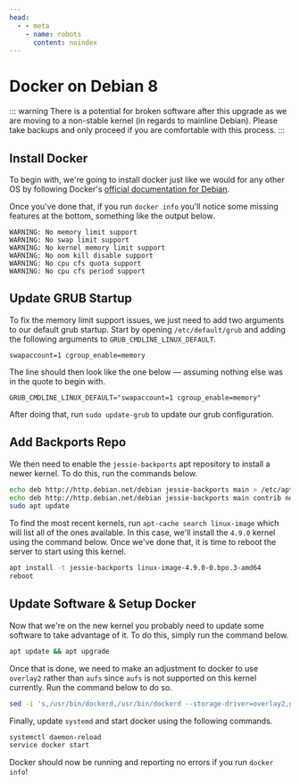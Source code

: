 ```yaml
---
head:
  - - meta
    - name: robots
      content: noindex
---
```

# Docker on Debian 8

::: warning
There is a potential for broken software after this upgrade as we are moving to a non-stable kernel (in regards
to mainline Debian). Please take backups and only proceed if you are comfortable with this process.
:::

## Install Docker
To begin with, we're going to install docker just like we would for any other OS by following Docker's
[official documentation for Debian](https://docs.docker.com/install/linux/docker-ce/debian/#install-docker-ce).

Once you've done that, if you run `docker info` you'll notice some missing features at the bottom, something
like the output below.

``` text
WARNING: No memory limit support
WARNING: No swap limit support
WARNING: No kernel memory limit support
WARNING: No oom kill disable support
WARNING: No cpu cfs quota support
WARNING: No cpu cfs period support
```

## Update GRUB Startup
To fix the memory limit support issues, we just need to add two arguments to our default grub startup. Start by
opening `/etc/default/grub` and adding the following arguments to `GRUB_CMDLINE_LINUX_DEFAULT`.

``` text
swapaccount=1 cgroup_enable=memory
```

The line should then look like the one below — assuming nothing else was in the quote to begin with.

``` text
GRUB_CMDLINE_LINUX_DEFAULT="swapaccount=1 cgroup_enable=memory"
```

After doing that, run `sudo update-grub` to update our grub configuration.

## Add Backports Repo
We then need to enable the `jessie-backports` apt repository to install a newer kernel. To do this, run the commands below.

``` bash
echo deb http://http.debian.net/debian jessie-backports main > /etc/apt/sources.list.d/jessie-backports.list
echo deb http://http.debian.net/debian jessie-backports main contrib non-free > /etc/apt/sources.list.d/jessie-backports.list
sudo apt update
```

To find the most recent kernels, run `apt-cache search linux-image` which will list all of the ones available. In this
case, we'll install the `4.9.0` kernel using the command below. Once we've done that, it is time to reboot the server
to start using this kernel.

``` bash
apt install -t jessie-backports linux-image-4.9.0-0.bpo.3-amd64
reboot
```

## Update Software & Setup Docker
Now that we're on the new kernel you probably need to update some software to take advantage of it. To do this,
simply run the command below.

``` bash
apt update && apt upgrade
```

Once that is done, we need to make an adjustment to docker to use `overlay2` rather than `aufs` since `aufs` is not
supported on this kernel currently. Run the command below to do so.

``` bash
sed -i 's,/usr/bin/dockerd,/usr/bin/dockerd --storage-driver=overlay2,g' /lib/systemd/system/docker.service
```

Finally, update `systemd` and start docker using the following commands.

``` bash
systemctl daemon-reload
service docker start
```

Docker should now be running and reporting no errors if you run `docker info`!
